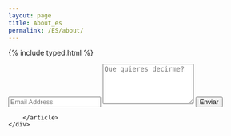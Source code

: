 ```yaml
---
layout: page
title: About_es
permalink: /ES/about/
---
```


{% include typed.html %}

<span class="element"></span>
<script>
    $(function(){
        $(".element").typed({
            strings: ["Hay tanto que decir..^1000 Todavia estoy escribiendo...^300<br>Si queres decirme algo podes hacerlo abajo..^1000 <br> Un saludo :)"],
            typeSpeed: 0
        });
    });
</script>



<div class="contact-form">
          <div class="measure">
            <div class="post">                  
                  <article class="post-content">
                  <div class="py2">
                  <form action="https://formspree.io/karlheinzniebuhr@protonmail.com" method="POST" class="">
                    <input type="text" name="email" class="input mobile-block" placeholder="Email Address">
                    <textarea type="text" name="content" class="input mobile-block" rows="5" placeholder="Que quieres decirme?"></textarea>
                    <input type="submit" class="button button-blue button-big mobile-block" value="Enviar">
                  </form>
                </div>

        </article>
    </div>
 </div>
</div>



